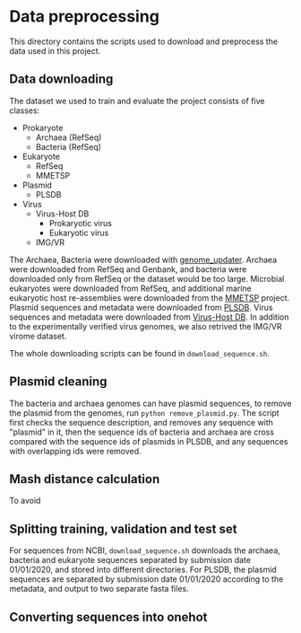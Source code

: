 # Data preprocessing
This directory contains the scripts used to download and preprocess the data used in this project.
## Data downloading
The dataset we used to train and evaluate the project consists of five classes: 

- Prokaryote
    - Archaea (RefSeq)
    - Bacteria (RefSeq)
- Eukaryote
    - RefSeq
    - MMETSP
- Plasmid
    - PLSDB
- Virus
    - Virus-Host DB
        - Prokaryotic virus
        - Eukaryotic virus
    - IMG/VR

The Archaea, Bacteria were downloaded with [genome_updater](https://github.com/pirovc/genome_updater).
Archaea were downloaded from RefSeq and Genbank, and bacteria were downloaded only from RefSeq or the dataset would be too large.
Microbial eukaryotes were downloaded from RefSeq, and additional marine eukaryotic host re-assemblies were downloaded from the [MMETSP](https://zenodo.org/record/1212585) project.
Plasmid sequences and metadata were downloaded from [PLSDB](https://ccb-microbe.cs.uni-saarland.de/plsdb).
Virus sequences and metadata were downloaded from [Virus-Host DB](https://www.genome.jp/ftp/db/virushostdb/).
In addition to the experimentally verified virus genomes, we also retrived the IMG/VR virome dataset.

The whole downloading scripts can be found in `download_sequence.sh`.

## Plasmid cleaning
The bacteria and archaea genomes can have plasmid sequences, to remove the plasmid from the genomes, run `python remove_plasmid.py`.
The script first checks the sequence description, and removes any sequence with "plasmid" in it, then the sequence ids of bacteria and archaea are cross compared with the sequence ids of plasmids in PLSDB, and any sequences with overlapping ids were removed.

## Mash distance calculation
To avoid 

## Splitting training, validation and test set

For sequences from NCBI, `download_sequence.sh` downloads the archaea, bacteria and eukaryote sequences separated by submission date 01/01/2020, and stored into different directories.
For PLSDB, the plasmid sequences are separated by submission date 01/01/2020 according to the metadata, and output to two separate fasta files.

## Converting sequences into onehot
